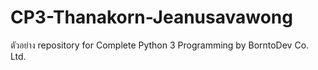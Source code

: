 # CP3-Thanakorn-Jeanusavawong
ตัวอย่าง repository for Complete Python 3 Programming by BorntoDev Co. Ltd.
